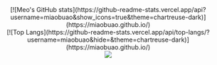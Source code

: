 <div align="center">
[![Meo's GitHub stats](https://github-readme-stats.vercel.app/api?username=miaobuao&show_icons=true&theme=chartreuse-dark)](https://miaobuao.github.io/) 
</div>
<div align="center">
[![Top Langs](https://github-readme-stats.vercel.app/api/top-langs/?username=miaobuao&hide=&theme=chartreuse-dark)](https://miaobuao.github.io/)
</div>
<div align="center"> 
<img src="https://github-readme-streak-stats.herokuapp.com/?user=miaobuao" /> 
</div>
